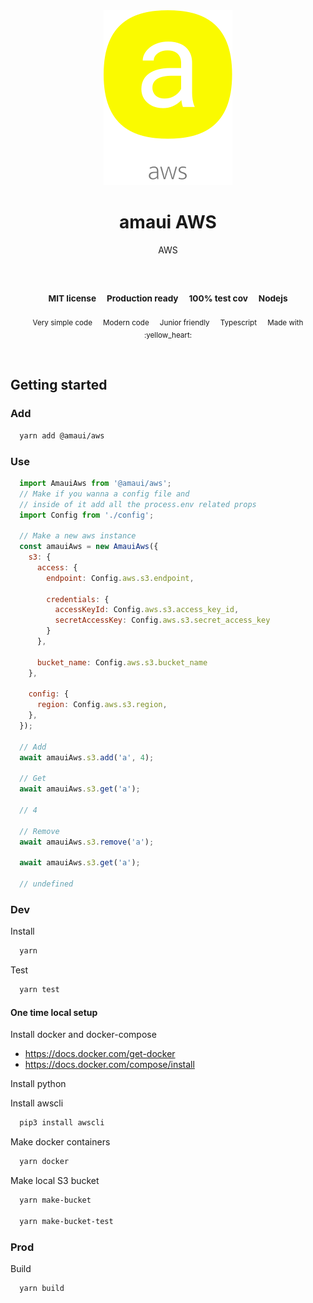 
</br >
</br >

<p align='center'>
  <a target='_blank' rel='noopener noreferrer' href='#'>
    <img src='utils/images/logo.svg' alt='amaui logo' />
  </a>
</p>

<h1 align='center'>amaui AWS</h1>

<p align='center'>
  AWS
</p>

<br />

<h3 align='center'>
  <sub>MIT license&nbsp;&nbsp;&nbsp;&nbsp;</sub>
  <sub>Production ready&nbsp;&nbsp;&nbsp;&nbsp;</sub>
  <sub>100% test cov&nbsp;&nbsp;&nbsp;&nbsp;</sub>
  <sub>Nodejs</sub>
</h3>

<p align='center'>
    <sub>Very simple code&nbsp;&nbsp;&nbsp;&nbsp;</sub>
    <sub>Modern code&nbsp;&nbsp;&nbsp;&nbsp;</sub>
    <sub>Junior friendly&nbsp;&nbsp;&nbsp;&nbsp;</sub>
    <sub>Typescript&nbsp;&nbsp;&nbsp;&nbsp;</sub>
    <sub>Made with :yellow_heart:</sub>
</p>

<br />

## Getting started

### Add

```sh
  yarn add @amaui/aws
```

### Use

```javascript
  import AmauiAws from '@amaui/aws';
  // Make if you wanna a config file and
  // inside of it add all the process.env related props
  import Config from './config';

  // Make a new aws instance
  const amauiAws = new AmauiAws({
    s3: {
      access: {
        endpoint: Config.aws.s3.endpoint,

        credentials: {
          accessKeyId: Config.aws.s3.access_key_id,
          secretAccessKey: Config.aws.s3.secret_access_key
        }
      },

      bucket_name: Config.aws.s3.bucket_name
    },

    config: {
      region: Config.aws.s3.region,
    },
  });

  // Add
  await amauiAws.s3.add('a', 4);

  // Get
  await amauiAws.s3.get('a');

  // 4

  // Remove
  await amauiAws.s3.remove('a');

  await amauiAws.s3.get('a');

  // undefined
```

### Dev

Install

```sh
  yarn
```

Test

```sh
  yarn test
```

#### One time local setup

Install docker and docker-compose

  - https://docs.docker.com/get-docker
  - https://docs.docker.com/compose/install

Install python

Install awscli

```sh
  pip3 install awscli
```

Make docker containers

```sh
  yarn docker
```

Make local S3 bucket

```sh
  yarn make-bucket

  yarn make-bucket-test
```

### Prod

Build

```sh
  yarn build
```
